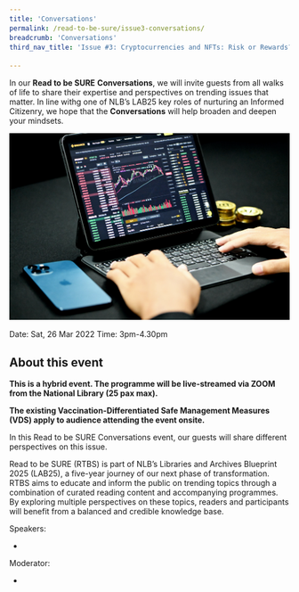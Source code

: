 ```yaml
---
title: 'Conversations'
permalink: /read-to-be-sure/issue3-conversations/
breadcrumb: 'Conversations'
third_nav_title: 'Issue #3: Cryptocurrencies and NFTs: Risk or Rewards?'

---
```


In our **Read to be SURE** **Conversations**, we will invite guests from all walks of life to share their expertise and perspectives on trending issues that matter. In line withg one of NLB’s LAB25 key roles of nurturing an Informed Citizenry, we hope that the **Conversations** will help broaden and deepen your mindsets.  

![](../images/kanchanara-GnWfl_nnZro-unsplash.jpg)

Date: Sat, 26 Mar 2022
Time: 3pm-4.30pm


## About this event

**This is a hybrid event. The programme will be live-streamed via ZOOM from the National Library (25 pax max).**

**The existing Vaccination-Differentiated Safe Management Measures (VDS) apply to audience attending the event onsite.**



In this Read to be SURE Conversations event, our guests will share different perspectives on this issue.

 

Read to be SURE (RTBS) is part of NLB’s Libraries and Archives Blueprint 2025 (LAB25), a five-year journey of our next phase of transformation. RTBS aims to educate and inform the public on trending topics through a combination of curated reading content and accompanying programmes. By exploring multiple perspectives on these topics, readers and participants will benefit from a balanced and credible knowledge base.



Speakers:

- 

Moderator:

- 








